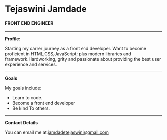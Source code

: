 <!DOCTYPE html>
<html>
<head>
	<title>Personal Portfolio</title>
	<link rel="stylesheet" type="text/css" href="style.css">
</head>
<body>
		<div class="profileBody">
			 <h1>Tejaswini Jamdade</h1>
			<h4>FRONT END ENGINEER</h4>
			<hr />
			<strong>Profile:</strong>
			<p> Starting my carrer journey as a front end developer. Want to become proficient in HTML,CSS,JavaScript; plus modern libraries and framework.Hardworking, grity and passionate about providing the best user experience and services.</p>
			<hr />
			<strong>Goals</strong>
			<p>My goals include:</p>
			<ul>   <li>Learn to code. </li>
				<li>Become a front end developer</li>
				<li>Be kind To others.</li>
			</ul>
			<hr />
			<strong>Contact Details</strong>
			<p>You can email me at:<a href="#">jamdadetejaswini@gmail.com</a></p>
		</div>
</body>
</html>
